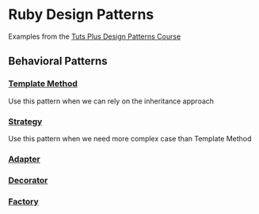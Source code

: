 # Ruby Design Patterns

Examples from the [Tuts Plus Design Patterns Course](https://code.tutsplus.com/courses/gang-of-four-design-patterns-in-ruby)

## Behavioral Patterns
### [Template Method](https://github.com/pablobfonseca/ruby_design_patterns/tree/master/template_method)
Use this pattern when we can rely on the inheritance approach
### [Strategy](https://github.com/pablobfonseca/ruby_design_patterns/tree/master/strategy)  
Use this pattern when we need more complex case than Template Method
### [Adapter](https://github.com/pablobfonseca/ruby_design_patterns/tree/master/adapter)
### [Decorator](https://github.com/pablobfonseca/ruby_design_patterns/tree/master/decorator)
### [Factory](https://github.com/pablobfonseca/ruby_design_patterns/tree/master/factory)

